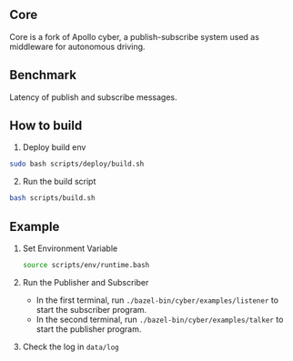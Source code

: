 ## Core
Core is a fork of Apollo cyber, a publish-subscribe system used as middleware for autonomous driving.

## Benchmark
Latency of publish and subscribe messages.

## How to build

1. Deploy build env

```bash
sudo bash scripts/deploy/build.sh
```

2. Run the build script

```bash
bash scripts/build.sh
```

## Example

1. Set Environment Variable
   ```bash
   source scripts/env/runtime.bash
   ```

2. Run the Publisher and Subscriber
   - In the first terminal, run `./bazel-bin/cyber/examples/listener` to start the subscriber program.
   - In the second terminal, run `./bazel-bin/cyber/examples/talker` to start the publisher program.

3. Check the log in `data/log`
